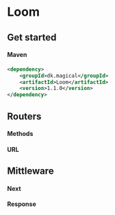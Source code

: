 # Loom

## Get started

#### Maven

```xml
<dependency>
    <groupId>dk.magical</groupId>
    <artifactId>Loom</artifactId>
    <version>1.1.0</version>
</dependency>
```

## Routers

#### Methods

#### URL

## Mittleware

#### Next

#### Response

